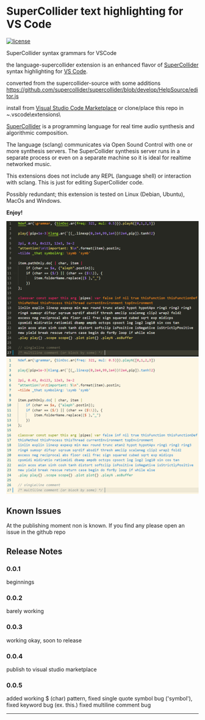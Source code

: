 # SuperCollider text highlighting for VS Code

[![license](https://img.shields.io/badge/license-MIT-brightgreen.svg)](https://raw.githubusercontent.com/salkin-mada/vscode_supercollider/master/LICENSE.md)

SuperCollider syntax grammars for VSCode

the language-supercollider extension is an enhanced flavor of [SuperCollider](https://supercollider.github.io/) syntax highlighting for [VS Code](https://code.visualstudio.com/).

converted from the supercollider-source with some additions
https://github.com/supercollider/supercollider/blob/develop/HelpSource/editor.js

install from [Visual Studio Code Marketplace](https://marketplace.visualstudio.com/vscode) or clone/place this repo in ~\.vscode\extensions\

[SuperCollider](https://supercollider.github.io/) is a programming language for real time audio synthesis and algorithmic composition.

The language (sclang) communicates via Open Sound Control with one or more synthesis servers. The SuperCollider synthesis server runs in a separate process or even on a separate machine so it is ideal for realtime networked music.

This extensions does not include any REPL (language shell) or interaction with sclang. This is just for editing SuperCollider code.

Possibly redundant; this extension is tested on Linux (Debian, Ubuntu), MacOs and Windows.

**Enjoy!**

![example](images\exampleMonokai.png "Monokai")
![example](images\exampleSolarizedLight.png "SolarizedLight")

## Known Issues

At the publishing moment non is known. If you find any please open an issue in the github repo

## Release Notes

### 0.0.1

beginnings

### 0.0.2

barely working

### 0.0.3

working okay, soon to release

### 0.0.4

publish to visual studio marketplace

### 0.0.5

added working $ (char) pattern,
fixed single quote symbol bug ('symbol'),
fixed keyword bug (ex. this.)
fixed multiline comment bug

---------------------------------------------------------------------------------------
